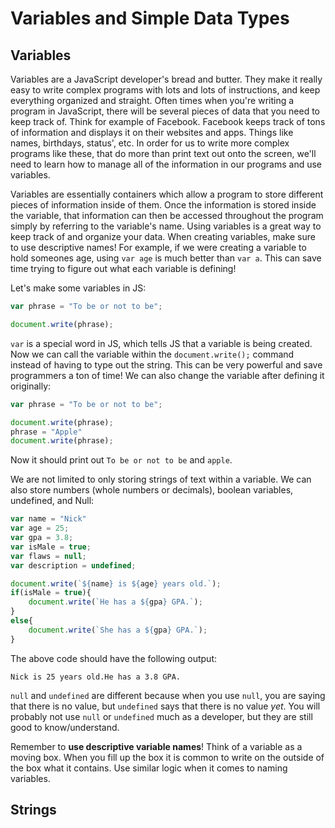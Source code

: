 # Variables and Simple Data Types  

## Variables 

Variables are a JavaScript developer's bread and butter. They make it really easy to write complex programs with lots and lots of instructions, and keep everything organized and straight.  Often times when you're writing a program in JavaScript, there will be several pieces of data that you need to keep track of.  Think for example of Facebook. Facebook keeps track of tons of information and displays it on their websites and apps. Things like names, birthdays, status', etc. In order for us to write more complex programs like these, that do more than print text out onto the screen, we'll need to learn how to manage all of the information in our programs and use variables.  

Variables are essentially containers which allow a program to store different pieces of information inside of them. Once the information is stored inside the variable, that information can then be accessed throughout the program simply by referring to the variable's name.  Using variables is a great way to keep track of and organize your data.  When creating variables, make sure to use descriptive names!  For example, if we were creating a variable to hold someones age, using `var age` is much better than `var a`.  This can save time trying to figure out what each variable is defining!

Let's make some variables in JS:
```js
var phrase = "To be or not to be";

document.write(phrase);
```
`var` is a special word in JS, which tells JS that a variable is being created.  Now we can call the variable within the `document.write();` command instead of having to type out the string.  This can be very powerful and save programmers a ton of time!  We can also change the variable after defining it originally:
```js
var phrase = "To be or not to be";

document.write(phrase);
phrase = "Apple"
document.write(phrase);
```
Now it should print out `To be or not to be` and `apple`.

We are not limited to only storing strings of text within a variable.  We can also store numbers (whole numbers or decimals), boolean variables, undefined, and Null:
```js
var name = "Nick"
var age = 25;
var gpa = 3.8;
var isMale = true;
var flaws = null;
var description = undefined;

document.write(`${name} is ${age} years old.`);
if(isMale = true){
	document.write(`He has a ${gpa} GPA.`);
}
else{
	document.write(`She has a ${gpa} GPA.`);
}
```
The above code should have the following output:
```
Nick is 25 years old.He has a 3.8 GPA.
```
`null` and `undefined` are different because when you use `null`, you are saying that there is no value, but `undefined` says that there is no value *yet*.  You will probably not use `null` or `undefined` much as a developer, but they are still good to know/understand.

Remember to **use descriptive variable names**!  Think of a variable as a moving box.  When you fill up the box it is common to write on the outside of the box what it contains.  Use similar logic when it comes to naming variables.

## Strings
